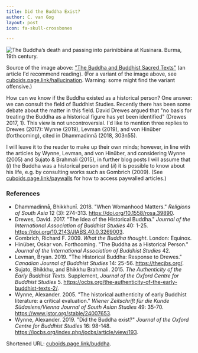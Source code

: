 ```yaml
---
title: Did the Buddha Exist?
author: C. van Gog
layout: post
icon: fa-skull-crossbones

---
```


<span class="image left"><img src="{{ 'assets/images/death-of-buddha.jpg' | relative_url }}" alt="The Buddha’s death and passing into parinibbāna at Kusinara. Burma, 19th century." /></span>

<p>Source of the image above: <a href="https://www.bl.uk/sacred-texts/articles/the-buddha-and-buddhist-sacred-texts">"The Buddha and Buddhist Sacred Texts"</a> (an article I'd recommend reading). (For a variant of the image above, see <a href="https://cuboids.page.link/hallucination">cuboids.page.link/hallucination</a>. Warning: some might find the variant offensive.) </p>

<p>How can we know if the Buddha existed as a historical person? One answer: we can consult the field of Buddhist Studies.
Recently there has been some debate about the matter in this field. David Drewes argued that "no basis for treating the Buddha as a historical figure has yet been identified" (Drewes 2017, 1). This view is not uncontroversial. I'd like to mention three replies to Drewes (2017): Wynne (2019), Levman (2019), and von Hinüber (forthcoming), cited in Dhammadinnā (2018, 303n55).</p>

<p>I will leave it to the reader to make up their own minds; however, in line with the articles by Wynne, Levman, and von Hinüber, and considering Wynne (2005) and Sujato & Brahmali (2015), in further blog posts I will assume that (<i>i</i>) the Buddha was a historical person and (<i>ii</i>) it is possible to know about his life, e.g. by consulting works such as Gombrich (2009). (See <a href="https://cuboids.page.link/paywalls">cuboids.page.link/paywalls</a> for how to access paywalled articles.) 

<h3>References</h3>
<p>
<ul>
<li>Dhammadinnā, Bhikkhunī. 2018. "When Womanhood Matters." <i>Religions of South Asia</i> 12 (3): 274-313. <a href="https://doi.org/10.1558/rosa.39890">https://doi.org/10.1558/rosa.39890</a>.</li>
<li>Drewes, David. 2017. "The Idea of the Historical Buddha." <i>Journal of the International Association of Buddhist Studies</i> 40: 1-25. <a href="https://doi.org/10.2143/JIABS.40.0.3269003">https://doi.org/10.2143/JIABS.40.0.3269003</a>. </li>
<li>Gombrich, Richard F. 2009. <i>What the Buddha thought</i>. London: Equinox.</li>
<li>Hinüber, Oskar von. Forthcoming. "The Buddha as a Historical Person." <i>Journal of the International Association of Buddhist Studies</i> 42.</li>
<li>Levman, Bryan. 2019. "The Historical Buddha: Response to Drewes." <i>Canadian Journal of Buddhist Studies</i> 14: 25-56.  <a href="https://thecjbs.org/">https://thecjbs.org/</a>.</li>
<li> Sujato, Bhikkhu, and Bhikkhu Brahmali. 2015. <i>The Authenticity of the Early Buddhist Texts</i>. Supplement, <i>Journal of the Oxford Centre for Buddhist Studies</i> 5. <a href="https://ocbs.org/the-authenticity-of-the-early-buddhist-texts-2/">https://ocbs.org/the-authenticity-of-the-early-buddhist-texts-2/</a>. </li>
<li>Wynne, Alexander. 2005. "The historical authenticity of early Buddhist literature: a critical evaluation." <i>Wiener Zeitschrift für die Kunde Südasiens/Vienna Journal of South Asian Studies</i> 49: 35-70. <a href="https://www.jstor.org/stable/24007653">https://www.jstor.org/stable/24007653</a>.</li>
<li>Wynne, Alexander. 2019. "Did the Buddha exist?" <i>Journal of the Oxford Centre for Buddhist Studies</i> 16: 98-148. <a href="http://jocbs.org/index.php/jocbs/article/view/193">https://jocbs.org/index.php/jocbs/article/view/193</a>.</li></ul></p>

<p>Shortened URL: <a href="https://cuboids.page.link/buddha">cuboids.page.link/buddha</a>.</p>
